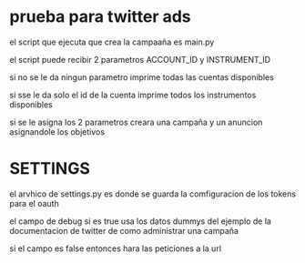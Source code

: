 prueba para twitter ads
=======================

el script que ejecuta que crea la campaaña es main.py

el script puede recibir 2 parametros
ACCOUNT_ID y INSTRUMENT_ID

si no se le da ningun parametro imprime todas las cuentas disponibles

si sse le da solo el id de la cuenta imprime todos los instrumentos disponibles

si se le asigna los 2 parametros creara una campaña y un anuncion asignandole
los objetivos

SETTINGS
========

el arvhico de settings.py es donde se guarda la comfiguracion de los tokens
para el oauth

el campo de debug si es true usa los datos dummys del ejemplo de la documentacion
de twitter de como administrar una campaña

si el campo es false entonces hara las peticiones a la url
